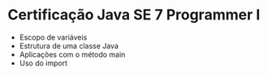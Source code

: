 # Certificação Java SE 7 Programmer I

- Escopo de variáveis
- Estrutura de uma classe Java
- Aplicações com o método main
- Uso do import
